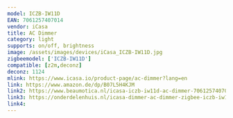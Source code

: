 ```yaml
---
model: ICZB-IW11D
EAN: 7061257407014
vendor: iCasa
title: AC Dimmer
category: light
supports: on/off, brightness
image: /assets/images/devices/iCasa_ICZB-IW11D.jpg
zigbeemodel: ['ICZB-IW11D']
compatible: [z2m,deconz]
deconz: 1124
mlink: https://www.icasa.io/product-page/ac-dimmer?lang=en
link: https://www.amazon.de/dp/B07L5H4KJM
link2: https://www.beaumotica.nl/icasa-iczb-iw11d-ac-dimmer-7061257407014
link3: https://onderdelenhuis.nl/icasa-dimmer-ac-dimmer-zigbee-iczb-iw11d.htm
link4: 
---
```

